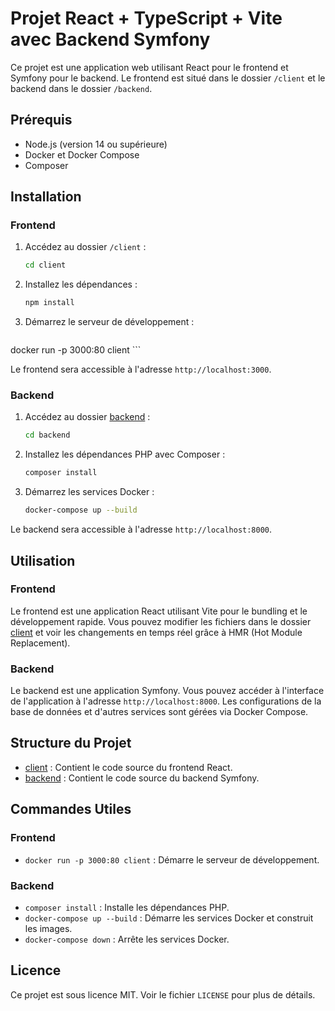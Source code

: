 # Projet React + TypeScript + Vite avec Backend Symfony

Ce projet est une application web utilisant React pour le frontend et Symfony pour le backend. Le frontend est situé dans le dossier `/client` et le backend dans le dossier `/backend`.

## Prérequis

- Node.js (version 14 ou supérieure)
- Docker et Docker Compose
- Composer

## Installation

### Frontend

1. Accédez au dossier `/client` :
    ```sh
    cd client
    ```

2. Installez les dépendances :
    ```sh
    npm install
    ```

3. Démarrez le serveur de développement :
    ```sh
  docker run -p 3000:80 client
    ```

Le frontend sera accessible à l'adresse `http://localhost:3000`.

### Backend

1. Accédez au dossier [backend](http://_vscodecontentref_/1) :
    ```sh
    cd backend
    ```

2. Installez les dépendances PHP avec Composer :
    ```sh
    composer install
    ```

3. Démarrez les services Docker :
    ```sh
    docker-compose up --build
    ```

Le backend sera accessible à l'adresse `http://localhost:8000`.

## Utilisation

### Frontend

Le frontend est une application React utilisant Vite pour le bundling et le développement rapide. Vous pouvez modifier les fichiers dans le dossier [client](http://_vscodecontentref_/2) et voir les changements en temps réel grâce à HMR (Hot Module Replacement).

### Backend

Le backend est une application Symfony. Vous pouvez accéder à l'interface de l'application à l'adresse `http://localhost:8000`. Les configurations de la base de données et d'autres services sont gérées via Docker Compose.

## Structure du Projet

- [client](http://_vscodecontentref_/3) : Contient le code source du frontend React.
- [backend](http://_vscodecontentref_/4) : Contient le code source du backend Symfony.

## Commandes Utiles

### Frontend

- `docker run -p 3000:80 client` : Démarre le serveur de développement.

### Backend

- `composer install` : Installe les dépendances PHP.
- `docker-compose up --build` : Démarre les services Docker et construit les images.
- `docker-compose down` : Arrête les services Docker.


## Licence

Ce projet est sous licence MIT. Voir le fichier `LICENSE` pour plus de détails.
